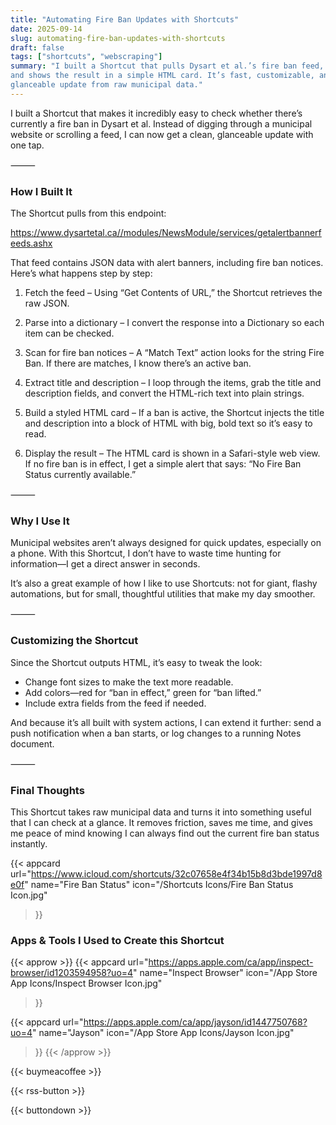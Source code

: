 ```yaml
---
title: "Automating Fire Ban Updates with Shortcuts"
date: 2025-09-14
slug: automating-fire-ban-updates-with-shortcuts
draft: false
tags: ["shortcuts", "webscraping"]
summary: "I built a Shortcut that pulls Dysart et al.’s fire ban feed, checks for “Fire Ban,” 
and shows the result in a simple HTML card. It’s fast, customizable, and gives me an instant, 
glanceable update from raw municipal data."
---
```


I built a Shortcut that makes it incredibly easy to check whether there’s currently a fire 
ban in Dysart et al. Instead of digging through a municipal website or scrolling a feed, I 
can now get a clean, glanceable update with one tap.

⸻

### How I Built It

The Shortcut pulls from this endpoint:

https://www.dysartetal.ca//modules/NewsModule/services/getalertbannerfeeds.ashx

That feed contains JSON data with alert banners, including fire ban notices. Here’s what 
happens step by step:
	
1.	Fetch the feed – Using “Get Contents of URL,” the Shortcut retrieves the raw JSON.
	
2.	Parse into a dictionary – I convert the response into a Dictionary so each item can be checked.
	
3.	Scan for fire ban notices – A “Match Text” action looks for the string Fire Ban. If 
there are matches, I know there’s an active ban.
	
4.	Extract title and description – I loop through the items, grab the title and 
description fields, and convert the HTML-rich text into plain strings.
	
5.	Build a styled HTML card – If a ban is active, the Shortcut injects the title and 
description into a block of HTML with big, bold text so it’s easy to read.
	
6.	Display the result – The HTML card is shown in a Safari-style web view. If no fire 
ban is in effect, I get a simple alert that says: “No Fire Ban Status currently available.”

⸻

### Why I Use It

Municipal websites aren’t always designed for quick updates, especially on a phone. With 
this Shortcut, I don’t have to waste time hunting for information—I get a direct answer in seconds.

It’s also a great example of how I like to use Shortcuts: not for giant, flashy automations, 
but for small, thoughtful utilities that make my day smoother.

⸻

### Customizing the Shortcut

Since the Shortcut outputs HTML, it’s easy to tweak the look:

- Change font sizes to make the text more readable.
- Add colors—red for “ban in effect,” green for “ban lifted.”
- Include extra fields from the feed if needed.

And because it’s all built with system actions, I can extend it further: send a push notification 
when a ban starts, or log changes to a running Notes document.

⸻

### Final Thoughts

This Shortcut takes raw municipal data and turns it into something useful that I can check 
at a glance. It removes friction, saves me time, and gives me peace of mind knowing I can 
always find out the current fire ban status instantly.

{{< appcard 
    url="https://www.icloud.com/shortcuts/32c07658e4f34b15b8d3bde1997d8e0f" 
    name="Fire Ban Status" 
    icon="/Shortcuts Icons/Fire Ban Status Icon.jpg" 
>}}


### Apps & Tools I Used to Create this Shortcut

{{< approw >}}
  {{< appcard 
    url="https://apps.apple.com/ca/app/inspect-browser/id1203594958?uo=4" 
    name="Inspect Browser" 
    icon="/App Store App Icons/Inspect Browser Icon.jpg" 
>}}

  {{< appcard 
    url="https://apps.apple.com/ca/app/jayson/id1447750768?uo=4" 
    name="Jayson" 
    icon="/App Store App Icons/Jayson Icon.jpg" 
>}}
{{< /approw >}}




{{< buymeacoffee >}}

{{< rss-button >}}

{{< buttondown >}}